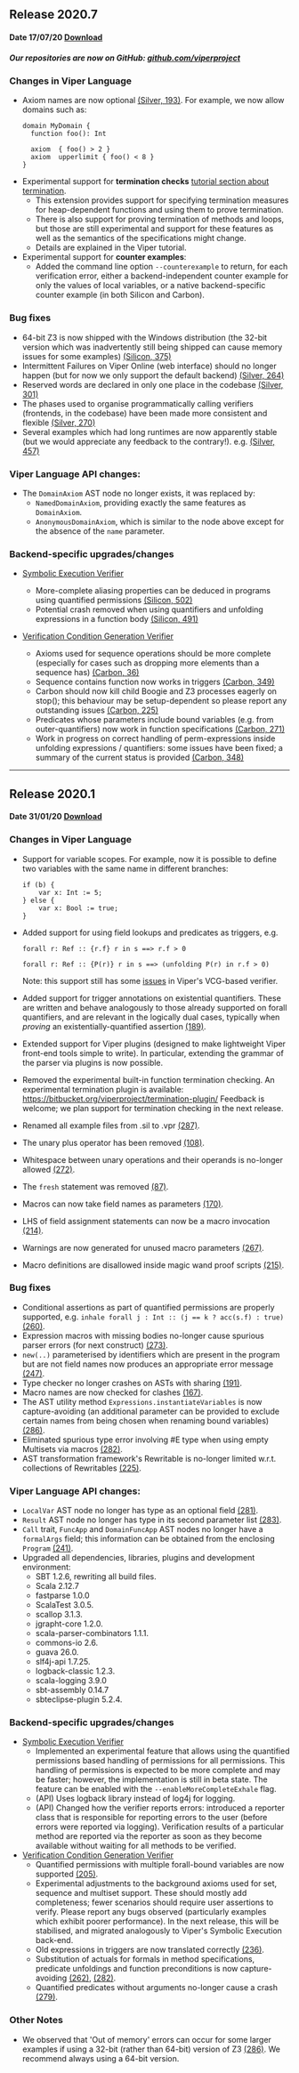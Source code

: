 ## Release 2020.7
#### Date 17/07/20     [Download](http://www.pm.inf.ethz.ch/research/viper/downloads.html)
##### Our repositories are now on GitHub: [github.com/viperproject](https://github.com/viperproject)

### Changes in Viper Language
* Axiom names are now optional [(Silver, 193)](https://github.com/viperproject/silver/issues/193).
For example, we now allow domains such as:
	```
    domain MyDomain {
      function foo(): Int

      axiom  { foo() > 2 }
      axiom  upperlimit { foo() < 8 }
    }
	```
* Experimental support for **termination checks** [tutorial section about termination](http://viper.ethz.ch/tutorial/#termination).
  * This extension provides support for specifying termination measures for heap-dependent functions and using them to prove termination.
  * There is also support for proving termination of methods and loops, but those are still experimental and support for these features as well as the semantics of the specifications might change.
  * Details are explained in the Viper tutorial.
* Experimental support for **counter examples**:
  * Added the command line option `--counterexample` to return, for each verification error, either a backend-independent counter example for only the values of local variables, or a native backend-specific counter example (in both Silicon and Carbon).

### Bug fixes
* 64-bit Z3 is now shipped with the Windows distribution (the 32-bit version which was inadvertently still being shipped can cause memory issues for some examples) [(Silicon, 375)](https://github.com/viperproject/silicon/issues/375)
* Intermittent Failures on Viper Online (web interface) should no longer happen (but for now we only support the default backend) [(Silver, 264)](https://github.com/viperproject/silver/issues/264)
* Reserved words are declared in only one place in the codebase [(Silver, 301)](https://github.com/viperproject/silver/issues/301)
* The phases used to organise programmatically calling verifiers (frontends, in the codebase) have been made more consistent and flexible [(Silver, 270)](https://github.com/viperproject/silver/issues/270)
* Several examples which had long runtimes are now apparently stable (but we would appreciate any feedback to the contrary!). e.g. [(Silver, 457)](https://github.com/viperproject/silver/issues/457)


### Viper Language API changes:
* The `DomainAxiom` AST node no longer exists, it was replaced by:
  * `NamedDomainAxiom`, providing exactly the same features as `DomainAxiom`.
  * `AnonymousDomainAxiom`, which is similar to the node above except for the absence of the `name` parameter.

### Backend-specific upgrades/changes

* [Symbolic Execution Verifier](https://bitbucket.org/viperproject/silicon/)
  * More-complete aliasing properties can be deduced in programs using quantified permissions [(Silicon, 502)](https://github.com/viperproject/silicon/issues/502)
  * Potential crash removed when using quantifiers and unfolding expressions in a function body [(Silicon, 491)](https://github.com/viperproject/silicon/issues/491)

* [Verification Condition Generation Verifier](https://bitbucket.org/viperproject/carbon/)
  * Axioms used for sequence operations should be more complete (especially for cases such as dropping more elements than a sequence has) [(Carbon, 36)](https://github.com/viperproject/carbon/issues/36)
  * Sequence contains function now works in triggers [(Carbon, 349)](https://github.com/viperproject/carbon/issues/349)
  * Carbon should now kill child Boogie and Z3 processes eagerly on stop(); this behaviour may be setup-dependent so please report any outstanding issues [(Carbon, 225)](https://github.com/viperproject/carbon/issues/225)
  * Predicates whose parameters include bound variables (e.g. from outer-quantifiers) now work in function specifications [(Carbon, 271)](https://github.com/viperproject/carbon/issues/271)
  * Work in progress on correct handling of perm-expressions inside unfolding expressions / quantifiers: some issues have been fixed; a summary of the current status is provided [(Carbon, 348)](https://github.com/viperproject/carbon/issues/348)

---

## Release 2020.1
#### Date 31/01/20     [Download](http://www.pm.inf.ethz.ch/research/viper/downloads.html)

### Changes in Viper Language
* Support for variable scopes. For example, now it is possible
to define two variables with the same name in different branches:
    ```
	if (b) {
        var x: Int := 5;
    } else {
        var x: Bool := true;
    }
	```
* Added support for using field lookups and predicates as triggers, e.g.
    ```
	forall r: Ref :: {r.f} r in s ==> r.f > 0

    forall r: Ref :: {P(r)} r in s ==> (unfolding P(r) in r.f > 0)
	```
    Note: this support still has some [issues](https://bitbucket.org/viperproject/carbon/issues/257) in Viper's VCG-based verifier.

* Added support for trigger annotations on existential quantifiers. These are written and behave analogously to those already supported on forall quantifiers, and are relevant in the logically dual cases, typically when *proving* an existentially-quantified assertion [(189)](https://bitbucket.org/viperproject/silver/issues/189).
* Extended support for Viper plugins (designed to make lightweight Viper front-end tools simple to write). In particular, extending the grammar of the parser via plugins is now possible.
* Removed the experimental built-in function termination checking. An experimental
termination plugin is available: https://bitbucket.org/viperproject/termination-plugin/
Feedback is welcome; we plan support for termination checking in the next release.
* Renamed all example files from .sil to .vpr [(287)](https://bitbucket.org/viperproject/silver/issues/287).
* The unary plus operator has been removed [(108)](https://bitbucket.org/viperproject/silver/issues/271).
* Whitespace between unary operations and their operands is no-longer allowed [(272)](https://bitbucket.org/viperproject/silver/issues/272).
* The `fresh` statement was removed [(87)](https://bitbucket.org/viperproject/silver/issues/87).
* Macros can now take field names as parameters [(170)](https://bitbucket.org/viperproject/silver/issues/170).
* LHS of field assignment statements can now be a macro invocation [(214)](https://bitbucket.org/viperproject/silver/issues/214).
* Warnings are now generated for unused macro parameters [(267)](https://bitbucket.org/viperproject/silver/issues/267).
* Macro definitions are disallowed inside magic wand proof scripts [(215)](https://bitbucket.org/viperproject/silver/issues/215).

### Bug fixes
* Conditional assertions as part of quantified permissions are properly supported, e.g. 
  `inhale forall j : Int :: (j == k ? acc(s.f) : true)` [(260)](https://bitbucket.org/viperproject/silver/issues/260).
* Expression macros with missing bodies no-longer cause spurious parser errors (for next construct) [(273)](https://bitbucket.org/viperproject/silver/issues/273).
* `new(..)` parameterised by identifiers which are present in the program but are not field names now produces an appropriate error message [(247)](https://bitbucket.org/viperproject/silver/issues/247).
* Type checker no longer crashes on ASTs with sharing [(191)](https://bitbucket.org/viperproject/silver/issues/191).
* Macro names are now checked for clashes [(167)](https://bitbucket.org/viperproject/silver/issues/167).
* The AST utility method `Expressions.instantiateVariables` is now capture-avoiding (an additional parameter can be provided to exclude certain names from being chosen when renaming bound variables) [(286)](https://bitbucket.org/viperproject/silver/issues/286).
* Eliminated spurious type error involving #E type when using empty Multisets via macros [(282)](https://bitbucket.org/viperproject/silver/issues/282).
* AST transformation framework's Rewritable is no-longer limited w.r.t. collections of Rewritables [(225)](https://bitbucket.org/viperproject/silver/issues/225).

### Viper Language API changes: 
* `LocalVar` AST node no longer has type as an optional field [(281)](https://bitbucket.org/viperproject/silver/issues/281).
* `Result` AST node no longer has type in its second parameter list [(283)](https://bitbucket.org/viperproject/silver/issues/283).
* `Call` trait, `FuncApp` and `DomainFuncApp` AST nodes no longer have a `formalArgs` field; this information can be obtained from the enclosing `Program` [(241)](https://bitbucket.org/viperproject/silver/issues/241).
* Upgraded all dependencies, libraries, plugins and development environment:
    * SBT 1.2.6, rewriting all build files.
	* Scala 2.12.7
	* fastparse	1.0.0
	* ScalaTest 3.0.5.
	* scallop 3.1.3.
	* jgrapht-core 1.2.0.
	* scala-parser-combinators 1.1.1.
	* commons-io 2.6.
	* guava 26.0.
	* slf4j-api 1.7.25.
	* logback-classic 1.2.3.
	* scala-logging 3.9.0
	* sbt-assembly 0.14.7
	* sbteclipse-plugin	5.2.4.
  

### Backend-specific upgrades/changes
* [Symbolic Execution Verifier](https://bitbucket.org/viperproject/silicon/)
    * Implemented an experimental feature that allows using the quantified
permissions based handling of permissions for all permissions. This
handling of permissions is expected to be more complete and may be faster;
however, the implementation is still in beta state. The feature can be
enabled with the ``--enableMoreCompleteExhale`` flag.
    * (API) Uses logback library instead of log4j for logging.
    * (API) Changed how the verifier reports errors: introduced a reporter class
that is responsible for reporting errors to the user (before errors were
reported via logging). Verification results of a particular method are
reported via the reporter as soon as they become available without
waiting for all methods to be verified.
* [Verification Condition Generation Verifier](https://bitbucket.org/viperproject/carbon/)
    * Quantified permissions with multiple forall-bound variables are now supported [(205)](https://bitbucket.org/viperproject/carbon/issues/205/).
    * Experimental adjustments to the background axioms used for set, sequence and multiset support. These should   mostly add completeness; fewer scenarios should require user assertions to verify. Please report any bugs observed (particularly examples which exhibit poorer performance). In the next release, this will be stabilised, and migrated analogously to Viper's Symbolic Execution back-end. 
    * Old expressions in triggers are now translated correctly [(236)](https://bitbucket.org/viperproject/carbon/issues/236/).
    * Substitution of actuals for formals in method specifications, predicate unfoldings and function preconditions is now capture-avoiding [(262)](https://bitbucket.org/viperproject/carbon/issues/262), [(282)](https://bitbucket.org/viperproject/carbon/issues/282).
    * Quantified predicates without arguments no-longer cause a crash [(279)](https://bitbucket.org/viperproject/carbon/issues/279).

### Other Notes
   * We observed that 'Out of memory' errors can occur for some larger examples if using a 32-bit (rather than 64-bit) version of Z3 [(286)](https://bitbucket.org/viperproject/carbon/issues/286). We recommend always using a 64-bit version.
